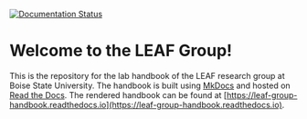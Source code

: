 [![Documentation Status](https://readthedocs.org/projects/leaf-group-handbook/badge/?version=latest)](https://leaf-group-handbook.readthedocs.io/en/latest/?badge=latest)

# Welcome to the LEAF Group!

This is the repository for the lab handbook of the LEAF research group at Boise State University. The handbook is built using [MkDocs](https://www.mkdocs.org/) and hosted on [Read the Docs](https://readthedocs.org/). The rendered handbook can be found at [https://leaf-group-handbook.readthedocs.io](https://leaf-group-handbook.readthedocs.io).
